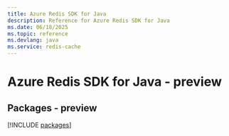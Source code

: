 ```yaml
---
title: Azure Redis SDK for Java
description: Reference for Azure Redis SDK for Java
ms.date: 06/18/2025
ms.topic: reference
ms.devlang: java
ms.service: redis-cache
---
```

# Azure Redis SDK for Java - preview
## Packages - preview
[!INCLUDE [packages](redis-index.md)]